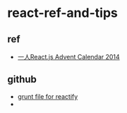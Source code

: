 # react-ref-and-tips

## ref

- [一人React.js Advent Calendar 2014](http://qiita.com/advent-calendar/2014/reactjs)


## github
- [grunt file for reactify](https://gist.github.com/blairvanderhoof/9678617)
- 

